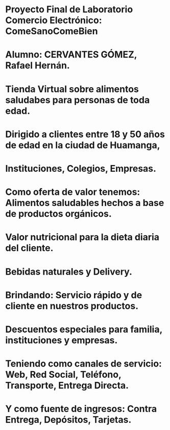 # Proyecto Final de Laboratorio Comercio Electrónico: ComeSanoComeBien
# Alumno: CERVANTES GÓMEZ, Rafael Hernán.
# Tienda Virtual sobre alimentos saludabes para personas de toda edad.

# Dirigido a clientes entre 18 y 50 años de edad en la ciudad de Huamanga,
# Instituciones, Colegios, Empresas.

# Como oferta de valor tenemos: Alimentos saludables hechos a base de productos orgánicos.
# Valor nutricional para la dieta diaria del cliente.
# Bebidas naturales y Delivery.

# Brindando: Servicio rápido y de cliente en nuestros productos.
# Descuentos especiales para familia, instituciones y empresas.

# Teniendo como canales de servicio: Web, Red Social, Teléfono, Transporte, Entrega Directa.
# Y como fuente de ingresos: Contra Entrega, Depósitos, Tarjetas.
